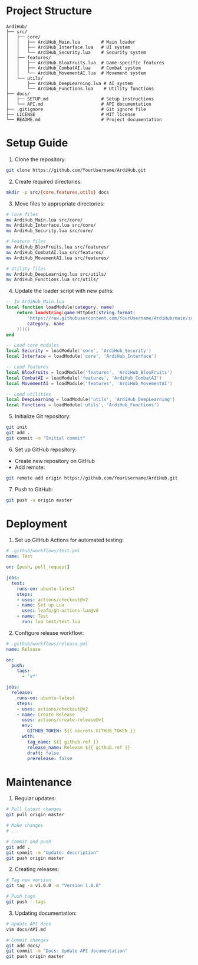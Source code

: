 # Project Structure
```
ArdiHub/
├── src/
│   ├── core/
│   │   ├── ArdiHub_Main.lua        # Main loader
│   │   ├── ArdiHub_Interface.lua   # UI system
│   │   └── ArdiHub_Security.lua    # Security system
│   ├── features/
│   │   ├── ArdiHub_BloxFruits.lua  # Game-specific features
│   │   ├── ArdiHub_CombatAI.lua    # Combat system
│   │   └── ArdiHub_MovementAI.lua  # Movement system
│   └── utils/
│       ├── ArdiHub_DeepLearning.lua # AI system
│       └── ArdiHub_Functions.lua    # Utility functions
├── docs/
│   ├── SETUP.md                    # Setup instructions
│   └── API.md                      # API documentation
├── .gitignore                      # Git ignore file
├── LICENSE                         # MIT license
└── README.md                       # Project documentation
```

# Setup Guide

1. Clone the repository:
```bash
git clone https://github.com/YourUsername/ArdiHub.git
```

2. Create required directories:
```bash
mkdir -p src/{core,features,utils} docs
```

3. Move files to appropriate directories:
```bash
# Core files
mv ArdiHub_Main.lua src/core/
mv ArdiHub_Interface.lua src/core/
mv ArdiHub_Security.lua src/core/

# Feature files
mv ArdiHub_BloxFruits.lua src/features/
mv ArdiHub_CombatAI.lua src/features/
mv ArdiHub_MovementAI.lua src/features/

# Utility files
mv ArdiHub_DeepLearning.lua src/utils/
mv ArdiHub_Functions.lua src/utils/
```

4. Update the loader script with new paths:
```lua
-- In ArdiHub_Main.lua
local function loadModule(category, name)
    return loadstring(game:HttpGet(string.format(
        'https://raw.githubusercontent.com/YourUsername/ArdiHub/main/src/%s/%s.lua',
        category, name
    )))()
end

-- Load core modules
local Security = loadModule('core', 'ArdiHub_Security')
local Interface = loadModule('core', 'ArdiHub_Interface')

-- Load features
local BloxFruits = loadModule('features', 'ArdiHub_BloxFruits')
local CombatAI = loadModule('features', 'ArdiHub_CombatAI')
local MovementAI = loadModule('features', 'ArdiHub_MovementAI')

-- Load utilities
local DeepLearning = loadModule('utils', 'ArdiHub_DeepLearning')
local Functions = loadModule('utils', 'ArdiHub_Functions')
```

5. Initialize Git repository:
```bash
git init
git add .
git commit -m "Initial commit"
```

6. Set up GitHub repository:
- Create new repository on GitHub
- Add remote:
```bash
git remote add origin https://github.com/YourUsername/ArdiHub.git
```

7. Push to GitHub:
```bash
git push -u origin master
```

# Deployment

1. Set up GitHub Actions for automated testing:
```yaml
# .github/workflows/test.yml
name: Test

on: [push, pull_request]

jobs:
  test:
    runs-on: ubuntu-latest
    steps:
    - uses: actions/checkout@v2
    - name: Set up Lua
      uses: leafo/gh-actions-lua@v8
    - name: Test
      run: lua test/test.lua
```

2. Configure release workflow:
```yaml
# .github/workflows/release.yml
name: Release

on:
  push:
    tags:
      - 'v*'

jobs:
  release:
    runs-on: ubuntu-latest
    steps:
    - uses: actions/checkout@v2
    - name: Create Release
      uses: actions/create-release@v1
      env:
        GITHUB_TOKEN: ${{ secrets.GITHUB_TOKEN }}
      with:
        tag_name: ${{ github.ref }}
        release_name: Release ${{ github.ref }}
        draft: false
        prerelease: false
```

# Maintenance

1. Regular updates:
```bash
# Pull latest changes
git pull origin master

# Make changes
# ...

# Commit and push
git add .
git commit -m "Update: description"
git push origin master
```

2. Creating releases:
```bash
# Tag new version
git tag -a v1.0.0 -m "Version 1.0.0"

# Push tags
git push --tags
```

3. Updating documentation:
```bash
# Update API docs
vim docs/API.md

# Commit changes
git add docs/
git commit -m "Docs: Update API documentation"
git push origin master
```